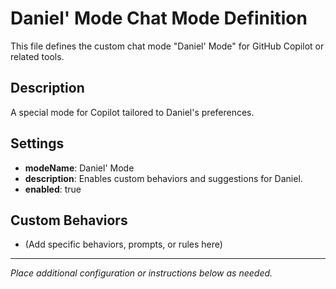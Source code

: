 # Daniel' Mode Chat Mode Definition

This file defines the custom chat mode "Daniel' Mode" for GitHub Copilot or related tools.

## Description
A special mode for Copilot tailored to Daniel's preferences.

## Settings
- **modeName**: Daniel' Mode
- **description**: Enables custom behaviors and suggestions for Daniel.
- **enabled**: true

## Custom Behaviors
- (Add specific behaviors, prompts, or rules here)

---
*Place additional configuration or instructions below as needed.*
